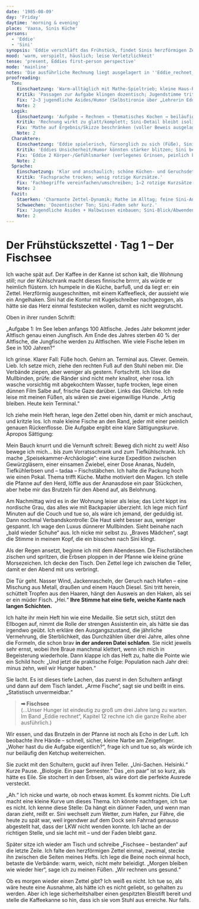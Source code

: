 ```yaml
---
date: '1985-08-09'
day: 'Friday'
daytime: 'morning & evening'
place: 'Vaasa, Sinis Küche'
persons:
  - 'Eddie'
  - 'Sini'
synopsis: 'Eddie verschläft das Frühstück, findet Sinis herzförmigen Zettel mit einer Biologie‑Matheaufgabe, rechnet und kocht „passend zum Thema“; abends fällt nebenbei, dass Sini in Helsinki Biologie studiert hat – ein Faden, an dem sie (noch) nicht zieht.'
mood: 'warm, verspielt, häuslich; leise Verletzlichkeit'
tense: 'present, Eddies first-person perspective'
mode: 'mainline'
notes: 'Die ausführliche Rechnung liegt ausgelagert in ''Eddie_rechnet_Tag1_Fischsee.md''.'
proofreading:
  Ton:
    Einschaetzung: 'Warm‑alltäglich mit Mathe‑Spieltrieb; kleine Haus‑Rituale (Zettel, Kochen) tragen den Tag.'
    Kritik: 'Passagen zur Aufgabe klingen dozentisch; Jugendstimme tritt zurück.'
    Fix: '2–3 jugendliche Asides/Humor (Selbstironie über „Lehrerin Eddie“); 1 kurzer Atempunkt, an dem sie Halbwissen bekennt („äh… egal, reicht so“).'
    Note: 2
  Logik:
    Einschaetzung: 'Aufgabe → Rechnen → thematisches Kochen → beiläufige Bio‑Info zu Sini ist stimmig.'
    Kritik: 'Rechnung wirkt zu glatt/komplett; Sini‑Detail bleibt isoliert.'
    Fix: 'Mathe auf Ergebnis/Skizze beschränken (voller Beweis ausgelagert) und 1 Unsicherheitsmoment markieren; Sini‑Faden mit 1 Blick/Abwenden verankern.'
    Note: 2
  Charaktere:
    Einschaetzung: 'Eddie spielerisch, fürsorglich zu sich (Füße), Sini als leise Initiatorin (Zettel) mit Tiefe.'
    Kritik: 'Eddies Unsicherheit/Humor könnten stärker blitzen; Sini bekommt nur Andeutung.'
    Fix: 'Eddie 2 Körper-/Gefühlsmarker (verlegenes Grinsen, peinlich berührt beim Nachfragen); Sini 1 Mikrodetail (Stimme/Floskel) beim Themenwechsel.'
    Note: 2
  Sprache:
    Einschaetzung: 'Klar und anschaulich; schöne Küchen‑ und Geruchsdetails.'
    Kritik: 'Fachsprache trocken; wenig rotzige Kurzsätze.'
    Fix: 'Fachbegriffe vereinfachen/umschreiben; 1–2 rotzige Kurzsätze als Kontrast; 1 langen Satz teilen.'
    Note: 2
  Fazit:
    Staerken: 'Charmante Zettel‑Dynamik; Mathe im Alltag; feine Sini‑Andeutung.'
    Schwaechen: 'Dozentischer Ton; Sini‑Faden sehr kurz.'
    Fix: 'Jugendliche Asides + Halbwissen einbauen; Sini‑Blick/Abwenden markieren; Sprache leicht lockern.'
    Note: 2
---
```


# Der Frühstückszettel · Tag 1 – Der Fischsee

Ich wache spät auf. Der Kaffee in der Kanne ist schon kalt, die Wohnung still;
nur der Kühlschrank macht dieses finnische brrrrr, als würde er heimlich
flüstern. Ich humpele in die Küche, barfuß, und da liegt er: ein Zettel.
Herzförmig ausgeschnitten, mit einem Kaffeefleck, der aussieht wie ein
Angelhaken. Sini hat die Kontur mit Kugelschreiber nachgezogen, als hätte sie
das Herz einmal feststecken wollen, damit es nicht wegrutscht.

Oben in ihrer runden Schrift:

„Aufgabe 1: Im See leben anfangs 100 Altfische. Jedes Jahr bekommt jeder
Altfisch genau einen Jungfisch. Am Ende des Jahres sterben 40 % der Altfische,
die Jungfische werden zu Altfischen. Wie viele Fische leben im See in 100
Jahren?“

Ich grinse. Klarer Fall: Füße hoch. Gehirn an. Terminal aus. Clever. Gemein.
Lieb. Ich setze mich, ziehe den rechten Fuß auf den Stuhl neben mir. Die
Verbände ziepen, aber weniger als gestern. Fortschritt. Ich löse die Mullbinden,
prüfe: die Ränder sind nicht mehr knallrot, eher rosa. Ich wasche vorsichtig mit
abgekochtem Wasser, tupfe trocken, lege einen dünnen Film Salbe auf, frische
Gaze darüber. Links das Gleiche. Ich rede leise mit meinen Füßen, als wären sie
zwei eigenwillige Hunde. „Artig bleiben. Heute kein Terminal.“

Ich ziehe mein Heft heran, lege den Zettel oben hin, damit er mich anschaut, und
kritzle los. Ich male kleine Fische an den Rand, jeder mit einer peinlich
genauen Rückenflosse. Die Aufgabe ergibt eine klare Sättigungskurve. Apropos
Sättigung:

Mein Bauch knurrt und die Vernunft schreit: Beweg dich nicht zu weit! Also
bewege ich mich… bis zum Vorratsschrank und zum Tiefkühlschrank. Ich mache
„Speisekammer-Archäologie“: eine kurze Expedition zwischen Gewürzgläsern, einer
einsamen Zwiebel, einer Dose Ananas, Nudeln, Tiefkühlerbsen und – tadaa –
Fischstäbchen. Ich halte die Packung hoch wie einen Pokal. Thema trifft Küche.
Mathe motiviert den Magen. Ich stelle die Pfanne auf den Herd, löffle aus der
Ananasdose ein paar Stückchen, aber hebe mir das Brutzeln für den Abend auf, als
Belohnung.

Am Nachmittag wird es in der Wohnung leiser als leise; das Licht kippt ins
nordische Grau, das alles wie mit Backpapier überzieht. Ich lege mich fünf
Minuten auf die Couch und tue so, als wäre ich jemand, der geduldig ist. Dann
nochmal Verbandskontrolle: Die Haut sieht besser aus, weniger gespannt. Ich wage
den Luxus dünnerer Mullbinden. Sieht beinahe nach „bald wieder Schuhe“ aus. Ich
nicke mir selbst zu. „Braves Mädchen“, sagt die Stimme in meinem Kopf, die ein
bisschen nach Sini klingt.

Als der Regen ansetzt, beginne ich mit dem Abendessen. Die Fischstäbchen zischen
und spritzen, die Erbsen ploppen in der Pfanne wie kleine grüne Morsezeichen.
Ich decke den Tisch. Den Zettel lege ich zwischen die Teller, damit er den Abend
mit uns verbringt.

Die Tür geht. Nasser Wind, Jackenrascheln, der Geruch nach Hafen – eine Mischung
aus Metall, draußen und einem Hauch Diesel. Sini tritt herein, schüttelt Tropfen
aus den Haaren, hängt den Ausweis an den Haken, als sei er ein müder Fisch.
„Hei.“ **Ihre Stimme hat eine tiefe, weiche Kante nach langen Schichten.**

Ich halte ihr mein Heft hin wie eine Medaille. Sie setzt sich, stützt den
Ellbogen auf, nimmt die Rolle der strengen Assistentin ein, als hätte sie das
irgendwo geübt. Ich erkläre den Ausgangszustand, die jährliche Vermehrung, die
Sterblichkeit, das Durchzählen über drei Jahre, alles ohne die Formeln, die
schon brav **in der anderen Datei schlafen**. Sie nickt jeweils sehr ernst,
wobei ihre Braue manchmal klettert, wenn ich mich in Begeisterung wiederhole.
Dann klappe ich das Heft zu, halte die Pointe wie ein Schild hoch: „Und jetzt
die praktische Folge: Population nach Jahr drei: minus zehn, weil wir Hunger
haben.“

Sie lacht. Es ist dieses tiefe Lachen, das zuerst in den Schultern anfängt und
dann auf dem Tisch landet. „Arme Fische“, sagt sie und beißt in eins.
„Statistisch unvermeidbar.“

> **➡ Fischsee**\
> (…Unser Hunger ist eindeutig zu groß um drei Jahre lang zu warten. Im Band „Eddie rechnet“, Kapitel 12 rechne ich die ganze Reihe aber ausführlich.)

Wir essen, und das Brutzeln in der Pfanne ist noch als Echo in der Luft. Ich
beobachte ihre Hände – schnell, sicher, kleine Narbe am Zeigefinger. „Woher hast
du die Aufgabe eigentlich?“, frage ich und tue so, als würde ich nur beiläufig
den Ketchup weiterreichen.

Sie zuckt mit den Schultern, guckt auf ihren Teller. „Uni-Sachen. Helsinki.“
Kurze Pause. „Biologie. Ein paar Semester.“ Das „ein paar“ ist so kurz, als
hätte es Eile. Sie stochert in den Erbsen, als wäre dort die perfekte Ausrede
versteckt.

„Ah.“ Ich nicke und warte, ob noch etwas kommt. Es kommt nichts. Die Luft macht
eine kleine Kurve um dieses Thema. Ich könnte nachfragen, ich tue es nicht. Ich
kenne diese Stelle: Da hängt ein dünner Faden, und wenn man daran zieht, reißt
er. Sini wechselt zum Wetter, zum Hafen, zur Fähre, die heute zu spät war, weil
irgendwer auf dem Dock sein Fahrrad genauso abgestellt hat, dass der LKW nicht
wenden konnte. Ich lache an der richtigen Stelle, und sie lacht mit – und der
Faden bleibt ganz.

Später sitze ich wieder am Tisch und schreibe „Fischsee – bestanden“ auf die
letzte Zeile. Ich falte den herzförmigen Zettel einmal, zweimal, stecke ihn
zwischen die Seiten meines Hefts. Ich lege die Beine noch einmal hoch, betaste
die Verbände: warm, weich, nicht mehr beleidigt. „Morgen bleiben wie wieder
hier“, sage ich zu meinen Füßen. „Wir rechnen uns gesund.“

Ob es morgen wieder einen Zettel gibt? Ich weiß es nicht. Ich tue so, als wäre
heute eine Ausnahme, als hätte ich es nicht geliebt, so gehalten zu werden. Aber
ich lege sicherheitshalber einen gespitzten Bleistift bereit und stelle die
Kaffeekanne so hin, dass ich sie vom Stuhl aus erreiche. Nur falls.
